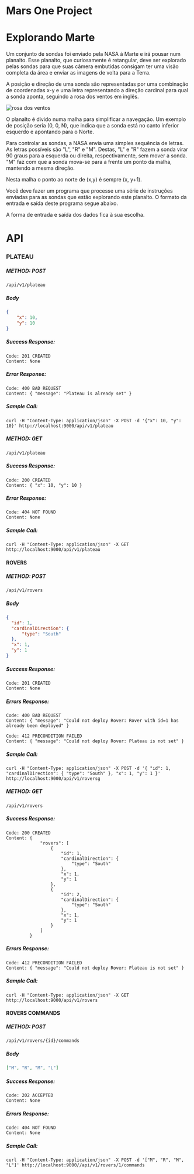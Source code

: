 # Mars One Project

# Explorando Marte

Um conjunto de sondas foi enviado pela NASA à Marte e irá pousar num planalto.
Esse planalto, que curiosamente é retangular, deve ser explorado pelas sondas para que suas câmera embutidas consigam ter uma visão completa da área e enviar as imagens de volta para a Terra.

A posição e direção de uma sonda são representadas por uma combinação de coordenadas x-y e uma letra representando a direção cardinal para qual a sonda aponta, seguindo a rosa dos ventos em inglês.

![rosa dos ventos](http://i.imgur.com/li8Ae5L.png "Rosa dos Ventos")

O planalto é divido numa malha para simplificar a navegação. Um exemplo de posição seria (0, 0, N), que indica que a sonda está no canto inferior esquerdo e apontando para o Norte.

Para controlar as sondas, a NASA envia uma simples sequência de letras. As letras possíveis são "L", "R" e "M". Destas, "L" e "R" fazem a sonda virar 90 graus para a esquerda  ou direita, respectivamente, sem mover a sonda. "M" faz com que a sonda mova-se para a frente um ponto da malha, mantendo a mesma direção.

Nesta malha o ponto ao norte de (x,y) é sempre (x, y+1).

Você deve fazer um programa que processe uma série de instruções enviadas para as sondas que estão explorando este planalto.
O formato da entrada e saída deste programa segue abaixo.

A forma de entrada e saída dos dados fica à sua escolha.

# API

### **PLATEAU**
##### **METHOD: POST**
```
/api/v1/plateau
```

##### **Body**

```json
{
    "x": 10,
    "y": 10
}
```

##### **Success Response:**

```
Code: 201 CREATED
Content: None
```

##### **Error Response:**
```
Code: 400 BAD REQUEST 
Content: { "message": "Plateau is already set" }
``` 

##### **Sample Call:**
```
curl -H "Content-Type: application/json" -X POST -d '{"x": 10, "y": 10}' http://localhost:9000/api/v1/plateau
```
##### **METHOD: GET**
```
/api/v1/plateau
```


##### **Success Response:**

```
Code: 200 CREATED
Content: { "x": 10, "y": 10 }
```

##### **Error Response:**
```
Code: 404 NOT FOUND 
Content: None
``` 

##### **Sample Call:**
```
curl -H "Content-Type: application/json" -X GET http://localhost:9000/api/v1/plateau
```

#### **ROVERS**
##### **METHOD: POST**
```
/api/v1/rovers
```

##### **Body**

```json
{
  "id": 1,
  "cardinalDirection": {
      "type": "South"
  },
  "x": 1,
  "y": 1
}
```

##### **Success Response:**

```
Code: 201 CREATED
Content: None
```

##### **Errors Response:**
```
Code: 400 BAD REQUEST 
Content: { "message": "Could not deploy Rover: Rover with id=1 has already been deployed" }
```

```
Code: 412 PRECONDITION FAILED 
Content: { "message": "Could not deploy Rover: Plateau is not set" }
```  

##### **Sample Call:**
```
curl -H "Content-Type: application/json" -X POST -d '{ "id": 1, "cardinalDirection": { "type": "South" }, "x": 1, "y": 1 }' http://localhost:9000/api/v1/roversg
```
##### **METHOD: GET**
```
/api/v1/rovers
```

##### **Success Response:**

```
Code: 200 CREATED
Content: {
             "rovers": [
                 {
                     "id": 1,
                     "cardinalDirection": {
                         "type": "South"
                     },
                     "x": 1,
                     "y": 1
                 },
                 {
                     "id": 2,
                     "cardinalDirection": {
                         "type": "South"
                     },
                     "x": 1,
                     "y": 1
                 }
             ]
         }
```

##### **Errors Response:**
```
Code: 412 PRECONDITION FAILED 
Content: { "message": "Could not deploy Rover: Plateau is not set" }
```  

##### **Sample Call:**
```
curl -H "Content-Type: application/json" -X GET http://localhost:9000/api/v1/rovers
```

#### **ROVERS COMMANDS**
##### **METHOD: POST**
```
/api/v1/rovers/{id}/commands
```

##### **Body**

```json
["M", "R", "M", "L"]
```

##### **Success Response:**

```
Code: 202 ACCEPTED
Content: None
```

##### **Errors Response:**
```
Code: 404 NOT FOUND
Content: None
```

##### **Sample Call:**
```
curl -H "Content-Type: application/json" -X POST -d '["M", "R", "M", "L"]' http://localhost:9000//api/v1/rovers/1/commands
```
